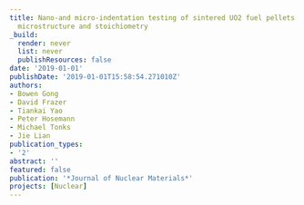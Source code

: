 ```yaml
---
title: Nano-and micro-indentation testing of sintered UO2 fuel pellets with controlled
  microstructure and stoichiometry
_build:
  render: never
  list: never
  publishResources: false
date: '2019-01-01'
publishDate: '2019-01-01T15:58:54.271010Z'
authors:
- Bowen Gong
- David Frazer
- Tiankai Yao
- Peter Hosemann
- Michael Tonks
- Jie Lian
publication_types:
- '2'
abstract: ''
featured: false
publication: '*Journal of Nuclear Materials*'
projects: [Nuclear]
---
```


